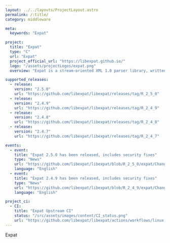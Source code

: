 ```yaml
---
layout: ../../layouts/ProjectLayout.astro
permalink: /:title/
category: middleware

meta:
  keywords: "Expat"

project:
  title: "Expat"
  type: "C"
  url: "Expat"
  project_official_url: "https://libexpat.github.io/"
  logo: "/assets/projectLogos/expat.png"
  overview: "Expat is a stream-oriented XML 1.0 parser library, written in C. As one of the first available open-source XML parsers, Expat has found a place in many open-source projects. Such projects include the Apache HTTP Server, Mozilla, Perl, Python and PHP. It is also bound in many other languages."

supported_releases:
  - release:
    version: "2.5.0"
    url: "https://github.com/libexpat/libexpat/releases/tag/R_2_5_0"
  - release:
    version: "2.4.9"
    url: "https://github.com/libexpat/libexpat/releases/tag/R_2_4_9"
  - release:
    version: "2.4.8"
    url: "https://github.com/libexpat/libexpat/releases/tag/R_2_4_8"
  - release:
    version: "2.4.7"
    url: "https://github.com/libexpat/libexpat/releases/tag/R_2_4_7"

events:
  - event:
    title: "Expat 2.5.0 has been released, includes security fixes"
    type: "News"
    url: "https://github.com/libexpat/libexpat/blob/R_2_5_0/expat/Changes"
    language: "English"
  - event:
    title: "Expat 2.4.9 has been released, includes security fixes"
    type: "News"
    url: "https://github.com/libexpat/libexpat/blob/R_2_4_9/expat/Changes"
    language: "English"

project_ci:
  - CI:
    title: "Expat Upstream CI"
    status: "/src/assets/images/content/CI_status.png"
    url: "https://github.com/libexpat/libexpat/actions/workflows/linux.yml/badge.svg"
---
```


<p>Expat</p>
